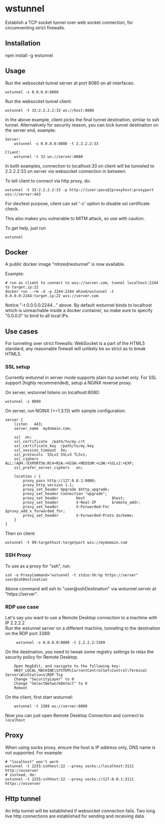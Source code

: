 # wstunnel

Establish a TCP socket tunnel over web socket connection, for circumventing strict firewalls.

## Installation

npm install -g wstunnel

## Usage

Run the websocket tunnel server at port 8080 on all interfaces:

    wstunnel -s 0.0.0.0:8080

Run the websocket tunnel client:

    wstunnel -t 33:2.2.2.2:33 ws://host:8080

In the above example, client picks the final tunnel destination, similar to ssh tunnel. Alternatively for security reason, you can lock tunnel destination on the server end, example:

    Server:
        wstunnel -s 0.0.0.0:8080 -t 2.2.2.2:33

    Client:
        wstunnel -t 33 ws://server:8080

In both examples, connection to localhost:33 on client will be tunneled to 2.2.2.2:33 on server via websocket connection in between.

To tell client to connect via http proxy, do:

    wstunnel -t 33:2.2.2.2:33 -p http://[user:pass@]proxyhost:proxyport wss://server:443

For dev/test purpose, client can set '-c' option to disable ssl certificate check.

This also makes you vulnerable to MITM attack, so use with caution.

To get help, just run

    wstunnel

## Docker

A public docker image "mhzed/wstunnel" is now available.

Example:

```
# run as client to connect to wss://server.com, tunnel localhost:2244 to target.ip:22
docker run --rm -d -p 2244:2244 mhzed/wstunnel -t 0.0.0.0:2244:target.ip:22 wss://server.com
```

Notice "-t 0.0.0.0:2244..." above. By default wstunnel binds to localhost which is unreachable inside a docker container, so make sure to specify "0.0.0.0" to bind to all local IPs.

## Use cases

For tunneling over strict firewalls: WebSocket is a part of the HTML5 standard, any reasonable firewall will unlikely be so strict as to break HTML5.

### SSL setup

Currently wstunnel in server mode supports plain tcp socket only. For SSL support (highly recommended), setup a NGINX reverse proxy.

On server, wstunnel listens on localhost:8080:

    wstunnel -s 8080

On server, run NGINX (>=1.3.13) with sample configuration:

    server {
        listen   443;
        server_name  mydomain.com;

        ssl  on;
        ssl_certificate  /path/to/my.crt
        ssl_certificate_key  /path/to/my.key
        ssl_session_timeout  5m;
        ssl_protocols  SSLv2 SSLv3 TLSv1;
        ssl_ciphers  ALL:!ADH:!EXPORT56:RC4+RSA:+HIGH:+MEDIUM:+LOW:+SSLv2:+EXP;
        ssl_prefer_server_ciphers   on;

        location / {
            proxy_pass http://127.0.0.1:8080;
            proxy_http_version 1.1;
            proxy_set_header Upgrade $http_upgrade;
            proxy_set_header Connection "upgrade";
            proxy_set_header        Host            $host;
            proxy_set_header        X-Real-IP       $remote_addr;
            proxy_set_header        X-Forwarded-For $proxy_add_x_forwarded_for;
            proxy_set_header        X-Forwarded-Proto $scheme;
        }
    }

Then on client:

    wstunnel -t 99:targethost:targetport wss://mydomain.com

### SSH Proxy

To use as a proxy for "ssh", run:

```
ssh -o ProxyCommand="wstunnel -t stdio:%h:%p https://server" user@sshDestination
```

Above command will ssh to "user@sshDestination" via wstunnel server at "https://server".

### RDP use case

Let's say you want to use a Remote Desktop connection to a machine with IP 2.2.2.2  
Run the wstunnel server on a different machine, tunneling to the destination on the RDP port 3389:

         wstunnel -s 0.0.0.0:8080 -t 2.2.2.2:3389

On the destination, you need to tweak some registry settings to relax the security policy for Remote Desktop.

        Open RegEdit, and navigate to the following key:
        HKEY_LOCAL_MACHINE\SYSTEM\CurrentControlSet\Control\Terminal Server\WinStations\RDP-Tcp
        Change "SecurityLayer" to 0
        Change "SelectNetworkDetect" to 0
        Reboot

On the client, first start wstunnel:

        wstunnel -t 3389 ws://server:8080

Now you can just open Remote Desktop Connection and connect to `localhost`

## Proxy

When using socks proxy, ensure the host is IP address only, DNS name is not supported. For example:

```
# "localhost" won't work
wstunnel -t 2255:sshhost:22 --proxy socks://localhost:3111 http://wsserver
# instead, do:
wstunnel -t 2255:sshhost:22 --proxy socks://127.0.0.1:3111 https://wsserver
```

## Http tunnel

An http tunnel will be established if websocket connection fails. Two long live http connections are
established for sending and receiving data.
